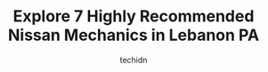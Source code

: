 ---
layout: ampstory
image: https://images.unsplash.com/photo-1513219872556-78665cfff8bb?ixlib=rb-4.0.3&ixid=MnwxMjA3fDB8MHxwaG90by1wYWdlfHx8fGVufDB8fHx8&auto=format&fit=crop&w=640&h=853&q=80
author: techidn
featured: false
description: If youre in need of trustworthy and skilled Nissan Mechanic in Lebanon PA, USA, youll be pleased to discover the 7 best Nissan Mechanic in town. Their expertise and commitment to customer 
title: Explore 7 Highly Recommended Nissan Mechanics in Lebanon PA
cover:
   title: Explore 7 Highly Recommended Nissan Mechanics in Lebanon PA
   subtitle: Rickpate
   background: https://images.unsplash.com/photo-1513219872556-78665cfff8bb?ixlib=rb-4.0.3&ixid=MnwxMjA3fDB8MHxwaG90by1wYWdlfHx8fGVufDB8fHx8&auto=format&fit=crop&w=640&h=853&q=80

pages: 
 - layout: thirds
   top: <h1>#1 Automotive Performance Tuning</h1>
   bottom: "<p>Aptuning installed a larger turbo on my car 3-4 years ago and Ive been coming back for inspections ever since. I just had my car in again today for yearly state inspec</p>"
   background: https://www.knot35.com/toplist/wp-content/uploads/2023/06/best-nissan-mechanic-1-in-lebanon-pa-1685837206.jpeg
   backgroundblur: true
 - layout: thirds
   top: <h1>#2 Lebanon Auto Clinic</h1>
   bottom: "<p>421 E Walton St, Lebanon, PA 17042, United States</p>"
   background: https://www.knot35.com/toplist/wp-content/uploads/2023/06/best-nissan-mechanic-2-in-lebanon-pa-1685837208.jpeg
   cta:
      link: https://www.knot35.com/toplist/explore-7-highly-recommended-nissan-mechanics-in-lebanon-pa/
      text: Explore 7 Highly Recommended Nissan Mechanics in Lebanon PA
 - layout: thirds
   top: <h1>#3 Leiss Garage</h1>
   bottom: "<p>1834 Lehman St, Lebanon, PA 17046, United States</p>"
   background: https://www.knot35.com/toplist/wp-content/uploads/2023/06/best-nissan-mechanic-3-in-lebanon-pa-1685837208.jpeg
   cta:
      link: https://www.knot35.com/toplist/explore-7-highly-recommended-nissan-mechanics-in-lebanon-pa/
      text: Explore 7 Highly Recommended Nissan Mechanics in Lebanon PA
 - layout: thirds
   top: <h1>#4 Automan Diagnostics</h1>
   bottom: "<p>625 S 5th Ave, Lebanon, PA 17046, United States</p>"
   background: https://images.unsplash.com/photo-1549241520-425e3dfc01cb?ixlib=rb-4.0.3&ixid=MnwxMjA3fDB8MHxwaG90by1wYWdlfHx8fGVufDB8fHx8&auto=format&fit=crop&w=640&h=853&q=80
   cta:
      link: https://www.knot35.com/toplist/explore-7-highly-recommended-nissan-mechanics-in-lebanon-pa/
      text: Explore 7 Highly Recommended Nissan Mechanics in Lebanon PA
 - layout: thirds
   top: <h1>#5 Heffner Automotive</h1>
   bottom: "<p>29 Cumberland St, Lebanon, PA 17042, United States</p>"
   background: https://images.unsplash.com/photo-1608411404720-c8f0417bcdba?ixlib=rb-4.0.3&ixid=MnwxMjA3fDB8MHxwaG90by1wYWdlfHx8fGVufDB8fHx8&auto=format&fit=crop&w=640&h=853&q=80
   cta:
      link: https://www.knot35.com/toplist/explore-7-highly-recommended-nissan-mechanics-in-lebanon-pa/
      text: Explore 7 Highly Recommended Nissan Mechanics in Lebanon PA
 - layout: thirds
   top: <h1>#6 S S Automotive</h1>
   bottom: "<p>640 E Weidman St, Lebanon, PA 17046, United States</p>"
   background: https://images.unsplash.com/photo-1618556658017-fd9c732d1360?ixlib=rb-4.0.3&ixid=MnwxMjA3fDB8MHxwaG90by1wYWdlfHx8fGVufDB8fHx8&auto=format&fit=crop&w=640&h=853&q=80
   cta:
      link: https://www.knot35.com/toplist/explore-7-highly-recommended-nissan-mechanics-in-lebanon-pa/
      text: Explore 7 Highly Recommended Nissan Mechanics in Lebanon PA
 - layout: thirds
   top: <h1>#7 Uncle Dales Auto Repair</h1>
   bottom: "<p>127 E Cumberland St, Lebanon, PA 17042, United States</p>"
   background: https://images.unsplash.com/photo-1615749413727-825b59a857b5?ixlib=rb-4.0.3&ixid=MnwxMjA3fDB8MHxwaG90by1wYWdlfHx8fGVufDB8fHx8&auto=format&fit=crop&w=640&h=853&q=80
   cta:
      link: https://www.knot35.com/toplist/explore-7-highly-recommended-nissan-mechanics-in-lebanon-pa/
      text: Explore 7 Highly Recommended Nissan Mechanics in Lebanon PA
 - layout: thirds
   middle: Continue reading...
   background: https://images.unsplash.com/photo-1540457036297-448b6b99e91c?ixlib=rb-4.0.3&ixid=MnwxMjA3fDB8MHxwaG90by1wYWdlfHx8fGVufDB8fHx8&auto=format&fit=crop&w=640&h=853&q=80
   cta:
      link: https://www.knot35.com/toplist/explore-7-highly-recommended-nissan-mechanics-in-lebanon-pa/
      text: Explore 7 Highly Recommended Nissan Mechanics in Lebanon PA
      
---